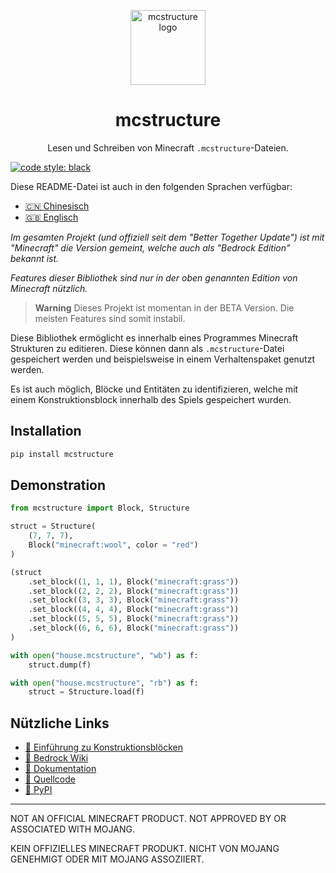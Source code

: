 <p align="center">
  <img
    src="https://raw.githubusercontent.com/phoenixr-codes/mcstructure/main/logo.png"
    width="120px"
    align="center" alt="mcstructure logo"
  />
  <h1 align="center">mcstructure</h1>
  <p align="center">
    Lesen und Schreiben von Minecraft <code>.mcstructure</code>-Dateien.
  </p>
</p>

[![code style: black](https://img.shields.io/badge/code%20style-black-000000.svg)](https://github.com/psf/black)

Diese README-Datei ist auch in den folgenden
Sprachen verfügbar:

* [🇨🇳 Chinesisch](./README_CN.md)
* [🇬🇧 Englisch](./README.md)

_Im gesamten Projekt (und offiziell seit dem
"Better Together Update") ist mit "Minecraft"
die Version gemeint, welche auch als "Bedrock
Edition" bekannt ist._

_Features dieser Bibliothek sind nur in der
oben genannten Edition von Minecraft nützlich._

> **Warning**
> Dieses Projekt ist momentan in der BETA Version.
> Die meisten Features sind somit instabil.

Diese Bibliothek ermöglicht es innerhalb eines
Programmes Minecraft Strukturen zu editieren.
Diese können dann als ``.mcstructure``-Datei
gespeichert werden und beispielsweise in einem
Verhaltenspaket genutzt werden.

Es ist auch möglich, Blöcke und Entitäten zu
identifizieren, welche mit einem Konstruktionsblock
innerhalb des Spiels gespeichert wurden.


Installation
------------

```bash
pip install mcstructure
```


Demonstration
-------------

```python
from mcstructure import Block, Structure

struct = Structure(
    (7, 7, 7),
    Block("minecraft:wool", color = "red")
)

(struct
    .set_block((1, 1, 1), Block("minecraft:grass"))
    .set_block((2, 2, 2), Block("minecraft:grass"))
    .set_block((3, 3, 3), Block("minecraft:grass"))
    .set_block((4, 4, 4), Block("minecraft:grass"))
    .set_block((5, 5, 5), Block("minecraft:grass"))
    .set_block((6, 6, 6), Block("minecraft:grass"))
)

with open("house.mcstructure", "wb") as f:
    struct.dump(f)
```

```python
with open("house.mcstructure", "rb") as f:
    struct = Structure.load(f)
```


Nützliche Links
---------------

* [👋 Einführung zu Konstruktionsblöcken](https://learn.microsoft.com/en-us/minecraft/creator/documents/introductiontostructureblocks)
* [📖 Bedrock Wiki](https://wiki.bedrock.dev/nbt/mcstructure.html#file-format)
* [📖 Dokumentation](https://mcstructure.readthedocs.io/en/latest/)
* [📁 Quellcode](https://github.com/phoenixr-codes/mcstructure)
* [🐍 PyPI](https://pypi.org/project/mcstructure/)

--------------------------------------------

NOT AN OFFICIAL MINECRAFT PRODUCT.
NOT APPROVED BY OR ASSOCIATED WITH MOJANG.

KEIN OFFIZIELLES MINECRAFT PRODUKT.
NICHT VON MOJANG GENEHMIGT ODER MIT MOJANG
ASSOZIIERT.
